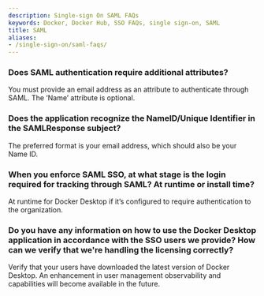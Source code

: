 ```yaml
---
description: Single-sign On SAML FAQs
keywords: Docker, Docker Hub, SSO FAQs, single sign-on, SAML
title: SAML
aliases:
- /single-sign-on/saml-faqs/
---
```


### Does SAML authentication require additional attributes?

You must provide an email address as an attribute to authenticate through SAML. The ‘Name’ attribute is optional.

### Does the application recognize the NameID/Unique Identifier in the SAMLResponse subject?

The preferred format is your email address, which should also be your Name ID.

### When you enforce SAML SSO, at what stage is the login required for tracking through SAML? At runtime or install time?

At runtime for Docker Desktop if it’s configured to require authentication to the organization.

### Do you have any information on how to use the Docker Desktop application in accordance with the SSO users we provide? How can we verify that we're handling the licensing correctly?

Verify that your users have downloaded the latest version of Docker Desktop. An enhancement in user management observability and capabilities will become available in the future.